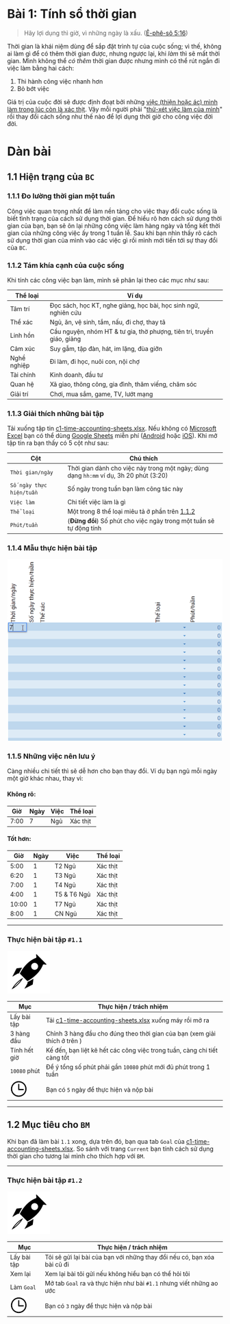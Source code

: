 # Bài 1: Tính sổ thời gian

> Hãy lợi dụng thì giờ, vì những ngày là xấu. ([Ê-phê-sô 5:16])

Thời gian là khái niệm dùng để sắp đặt trình tự của cuộc sống; vì thế, không ai làm gì để có thêm thời gian được, nhưng ngược lại, khi _làm_ thì sẽ mất thời gian. Mình không thể _có thêm_ thời gian được nhưng mình có thể rút ngắn đi việc làm bằng hai cách:

1. Thi hành công việc nhanh hơn
2. Bỏ bớt việc

Giá trị của cuộc đời sẽ được định đoạt bởi những [việc (thiện hoặc ác) mình làm trong lúc còn là xác thịt][2 Cô-rinh-tô 5:10]. Vậy mỗi người phải "[thử-xét việc làm của mình][Ga-la-ti 6:4]" rồi thay đổi cách sống như thế nào để lợi dụng thời giờ cho công việc đời đời.

# Dàn bài

## 1.1 Hiện trạng của `BC`

### 1.1.1 Đo lường thời gian một tuần

Công việc quan trọng nhất để làm nền tảng cho việc thay đổi cuộc sống là biết tình trạng của cách sử dụng thời gian.
Để hiểu rõ hơn cách sử dụng thời gian của bạn, bạn sẽ ôn lại những công việc làm hàng ngày và tổng kết thời gian của những công việc ấy trong 1 tuần lễ.
Sau khi bạn nhìn thấy rõ cách sử dụng thời gian của mình vào các việc gì rồi mình mới tiến tới sự thay đổi của `BC`.

### 1.1.2 Tám khía cạnh của cuộc sống

Khi tính các công việc bạn làm, mình sẽ phân lại theo các mục như sau:

| Thể loại    | Ví dụ                                                                    |
| ----------- | ------------------------------------------------------------------------ |
| Tâm trí     | Đọc sách, học KT, nghe giảng, học bài, học sinh ngữ, nghiên cứu          | 
| Thể xác     | Ngủ, ăn, vệ sinh, tắm, nấu, đi chợ, thay tã                              |
| Linh hồn    | Cầu nguyện, nhóm HT & tư gia, thờ phượng, tiên tri, truyền giáo, giảng   |
| Cảm xúc     | Suy gẫm, tập đàn, hát, im lặng, đùa giỡn                                 |
| Nghề nghiệp | Đi làm, đi học, nuôi con, nội chợ                                        |
| Tài chính   | Kinh doanh, đầu tư                                                       |
| Quan hệ     | Xã giao, thông công, gia đình, thăm viếng, chăm sóc                      |
| Giải trí    | Chơi, mua sắm, game, TV, lướt mạng                                       |

### 1.1.3 Giải thích những bài tập

Tải xuống tập tin [c1-time-accounting-sheets.xlsx].
Nếu không có [Microsoft Excel] bạn có thể dùng [Google Sheets] miễn phí ([Android] hoặc [iOS]).
Khi mở tập tin ra bạn thấy có 5 cột như sau:

| Cột                      | Chú thích                                                                              |
| ------------------------ | -------------------------------------------------------------------------------------- |
| `Thời gian/ngày`         | Thời gian dành cho việc này trong một ngày; dùng dạng `hh:mm` ví dụ, 3h 20 phút (3:20) |
| `Số ngày thực hiện/tuần` | Số ngày trong tuần bạn làm công tác này                                                |
| `Việc làm`               | Chi tiết việc làm là gì                                                                |
| `Thể loại`               | Một trong 8 thể loại miêu tả ở phần trên [1.1.2](README.md#112-tám-khía-cạnh-của-cuộc-sống) |                                    |
| `Phút/tuần`              | (**Đừng đổi**) Số phút cho việc ngày trong một tuần sẽ tự động tính                    |

### 1.1.4 Mẫu thực hiện bài tập

<img src="/chapter-1/c1-google-sheets-tutorial.gif"/>

### 1.1.5 Những việc nên lưu ý

Càng nhiều chi tiết thì sẽ dễ hơn cho bạn thay đổi.
Ví dụ bạn ngủ mỗi ngày một giờ khác nhau, thay vì:

#### Không rõ:

| Giờ  | Ngày | Việc | Thể loại |
| ---- | ---- | ---- | -------- |
| 7:00 | 7    | Ngủ  | Xác thịt |


#### Tốt hơn:

| Giờ   | Ngày | Việc        | Thể loại |
| ----- | ---- | ----------- | -------- |
| 5:00  | 1    | T2 Ngủ      | Xác thịt |
| 6:20  | 1    | T3 Ngủ      | Xác thịt |
| 7:00  | 1    | T4 Ngủ      | Xác thịt |
| 4:00  | 1    | T5 & T6 Ngủ | Xác thịt |
| 10:00 | 1    | T7 Ngủ      | Xác thịt |
| 8:00  | 1    | CN Ngủ      | Xác thịt |

---

### Thực hiện bài tập `#1.1`

<img src="../icons/flying-bottle.svg" width="100">

| Mục | Thực hiện / trách nhiệm |
| --- | --- |
| Lấy bài tập | Tải [c1-time-accounting-sheets.xlsx] xuống máy rồi mở ra |
| 3 hàng đầu | Chỉnh 3 hàng đầu cho đúng theo thời gian của bạn (xem giải thích ở trên ) |
| Tính hết giờ | Kế đến, bạn liệt kê hết các công việc trong tuần, càng chi tiết càng tốt |
| `10080` phút | Để ý tổng số phút phải gần `10080` phút mới đủ phút trong 1 tuần |
| <img src="../icons/icon-time.svg" width="40"/> | Bạn có `5` ngày để thực hiện và nộp bài |

---

## 1.2 Mục tiêu cho `BM`

Khi bạn đã làm bài `1.1` xong, dựa trên đó, bạn qua tab `Goal` của [c1-time-accounting-sheets.xlsx].
So sánh với trang `Current` bạn tính cách sử dụng thời gian cho tương lai mình cho thích hợp với `BM`.

---

### Thực hiện bài tập `#1.2`

<img src="../icons/flying-bottle.svg" width="100">

| Mục | Thực hiện / trách nhiệm |
| --- | --- |
| Lấy bài tập | Tôi sẽ gửi lại bài của bạn với những thay đổi nếu có, bạn xóa bài cũ đi |
| Xem lại | Xem lại bài tôi gửi nếu không hiểu bạn có thể hỏi tôi |
| Làm `Goal` | Mở tab `Goal` ra và thực hiện như bài `#1.1` nhưng viết những ao ước |
| <img src="../icons/icon-time.svg" width="40"/> | Bạn có `3` ngày để thực hiện và nộp bài |

[Ê-phê-sô 5:16]: https://twosparro.ws/bible/cadman/eph.5.16
[2 Cô-rinh-tô 5:10]: https://twosparro.ws/bible/cadman/2co.5.10
[Ga-la-ti 6:4]: https://twosparro.ws/bible/cadman/gal.6.4

[c1-time-accounting-sheets.xlsx]: ../../../raw/master/chapter-1/c1-time-accounting-sheets.xlsx
[Microsoft Excel]: https://products.office.com/en-us/excel
[Google Sheets]: https://www.google.com/sheets/about/
[Android]: https://play.google.com/store/apps/details?id=com.google.android.apps.docs.editors.sheets
[iOS]: https://itunes.apple.com/us/app/google-sheets/id842849113
